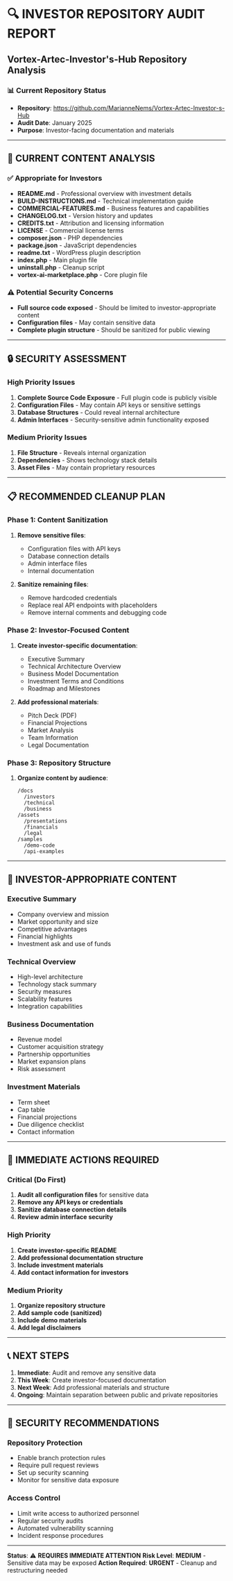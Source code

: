 # 🔍 **INVESTOR REPOSITORY AUDIT REPORT**
## Vortex-Artec-Investor's-Hub Repository Analysis

### 📊 **Current Repository Status**
- **Repository**: https://github.com/MarianneNems/Vortex-Artec-Investor-s-Hub
- **Audit Date**: January 2025
- **Purpose**: Investor-facing documentation and materials

---

## 🎯 **CURRENT CONTENT ANALYSIS**

### ✅ **Appropriate for Investors**
- **README.md** - Professional overview with investment details
- **BUILD-INSTRUCTIONS.md** - Technical implementation guide
- **COMMERCIAL-FEATURES.md** - Business features and capabilities
- **CHANGELOG.txt** - Version history and updates
- **CREDITS.txt** - Attribution and licensing information
- **LICENSE** - Commercial license terms
- **composer.json** - PHP dependencies
- **package.json** - JavaScript dependencies
- **readme.txt** - WordPress plugin description
- **index.php** - Main plugin file
- **uninstall.php** - Cleanup script
- **vortex-ai-marketplace.php** - Core plugin file

### ⚠️ **Potential Security Concerns**
- **Full source code exposed** - Should be limited to investor-appropriate content
- **Configuration files** - May contain sensitive data
- **Complete plugin structure** - Should be sanitized for public viewing

---

## 🔒 **SECURITY ASSESSMENT**

### **High Priority Issues**
1. **Complete Source Code Exposure** - Full plugin code is publicly visible
2. **Configuration Files** - May contain API keys or sensitive settings
3. **Database Structures** - Could reveal internal architecture
4. **Admin Interfaces** - Security-sensitive admin functionality exposed

### **Medium Priority Issues**
1. **File Structure** - Reveals internal organization
2. **Dependencies** - Shows technology stack details
3. **Asset Files** - May contain proprietary resources

---

## 📋 **RECOMMENDED CLEANUP PLAN**

### **Phase 1: Content Sanitization**
1. **Remove sensitive files**:
   - Configuration files with API keys
   - Database connection details
   - Admin interface files
   - Internal documentation

2. **Sanitize remaining files**:
   - Remove hardcoded credentials
   - Replace real API endpoints with placeholders
   - Remove internal comments and debugging code

### **Phase 2: Investor-Focused Content**
1. **Create investor-specific documentation**:
   - Executive Summary
   - Technical Architecture Overview
   - Business Model Documentation
   - Investment Terms and Conditions
   - Roadmap and Milestones

2. **Add professional materials**:
   - Pitch Deck (PDF)
   - Financial Projections
   - Market Analysis
   - Team Information
   - Legal Documentation

### **Phase 3: Repository Structure**
1. **Organize content by audience**:
   ```
   /docs
     /investors
     /technical
     /business
   /assets
     /presentations
     /financials
     /legal
   /samples
     /demo-code
     /api-examples
   ```

---

## 🎯 **INVESTOR-APPROPRIATE CONTENT**

### **Executive Summary**
- Company overview and mission
- Market opportunity and size
- Competitive advantages
- Financial highlights
- Investment ask and use of funds

### **Technical Overview**
- High-level architecture
- Technology stack summary
- Security measures
- Scalability features
- Integration capabilities

### **Business Documentation**
- Revenue model
- Customer acquisition strategy
- Partnership opportunities
- Market expansion plans
- Risk assessment

### **Investment Materials**
- Term sheet
- Cap table
- Financial projections
- Due diligence checklist
- Contact information

---

## 🚨 **IMMEDIATE ACTIONS REQUIRED**

### **Critical (Do First)**
1. **Audit all configuration files** for sensitive data
2. **Remove any API keys or credentials**
3. **Sanitize database connection details**
4. **Review admin interface security**

### **High Priority**
1. **Create investor-specific README**
2. **Add professional documentation structure**
3. **Include investment materials**
4. **Add contact information for investors**

### **Medium Priority**
1. **Organize repository structure**
2. **Add sample code (sanitized)**
3. **Include demo materials**
4. **Add legal disclaimers**

---

## 📞 **NEXT STEPS**

1. **Immediate**: Audit and remove any sensitive data
2. **This Week**: Create investor-focused documentation
3. **Next Week**: Add professional materials and structure
4. **Ongoing**: Maintain separation between public and private repositories

---

## 🔐 **SECURITY RECOMMENDATIONS**

### **Repository Protection**
- Enable branch protection rules
- Require pull request reviews
- Set up security scanning
- Monitor for sensitive data exposure

### **Access Control**
- Limit write access to authorized personnel
- Regular security audits
- Automated vulnerability scanning
- Incident response procedures

---

**Status**: ⚠️ **REQUIRES IMMEDIATE ATTENTION**
**Risk Level**: **MEDIUM** - Sensitive data may be exposed
**Action Required**: **URGENT** - Cleanup and restructuring needed 